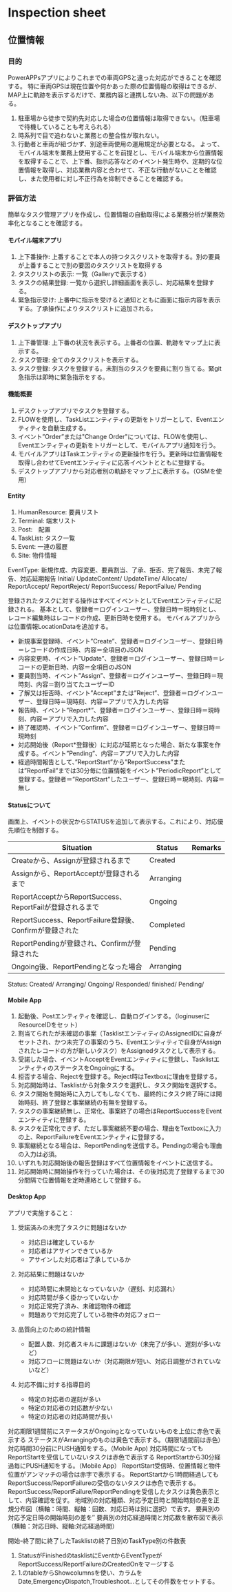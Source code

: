# Inspection sheet

## 位置情報

### 目的

PowerAPPsアプリによりこれまでの車両GPSと違った対応ができることを確認する。
特に車両GPSは現在位置や何かあった際の位置情報の取得はできるが、MAP上に軌跡を表示するだけで、業務内容と連携しない為、以下の問題がある。

1. 駐車場から徒歩で契約先対応した場合の位置情報は取得できない。（駐車場で待機していることも考えられる）
2. 時系列で目で追わないと業務との整合性が取れない。
3. 行動者と車両が紐づかず、別途車両使用の運用規定が必要となる。
よって、モバイル端末を業務上使用することを前提とし、モバイル端末から位置情報を取得することで、上下番、指示応答などのイベント発生時や、定期的な位置情報を取得し、対応業務内容と合わせて、不正な行動がないことを確認し、また使用者に対し不正行為を抑制できることを確認する。

### 評価方法

簡単なタスク管理アプリを作成し、位置情報の自動取得による業務分析が業務効率化となることを確認する。

#### モバイル端末アプリ

1. 上下番操作: 上番することで本人の持つタスクリストを取得する。別の要員が上番することで別の要因のタスクリストを取得する
2. タスクリストの表示: 一覧（Galleryで表示する）
3. タスクの結果登録: 一覧から選択し詳細画面を表示し、対応結果を登録する。
4. 緊急指示受け: 上番中に指示を受けると通知とともに画面に指示内容を表示する。了承操作によりタスクリストに追加される。

#### デスクトップアプリ

1. 上下番管理: 上下番の状況を表示する。上番者の位置、軌跡をマップ上に表示する。
2. タスク管理: 全てのタスクリストを表示する。
3. タスク登録: タスクを登録する。未割当のタスクを要員に割り当てる。緊git急指示は即時に緊急指示をする。

#### 機能概要

1. デスクトップアプリでタスクを登録する。
2. FLOWを使用し、TaskListエンティティの更新をトリガーとして、Eventエンティティを自動生成する。
3. イベント”Order”または"Change Order"については、FLOWを使用し、Eventエンティティの更新をトリガーとして、モバイルアプリ通知を行う。
4. モバイルアプリはTaskエンティティの更新操作を行う。更新時は位置情報を取得し合わせてEventエンティティに応答イベントとともに登録する。
5. デスクトップアプリから対応者別の軌跡をマップ上に表示する。（OSMを使用）

#### Entity

1. HumanResource: 要員リスト
2. Terminal: 端末リスト
3. Post:　配置
4. TaskList: タスク一覧
5. Event: 一連の履歴
6. Site: 物件情報

EventType: 新規作成、内容変更、要員割当、了承、拒否、完了報告、未完了報告、対応延期報告
Initial/ UpdateContent/ UpdateTime/ Allocate/ ReportAccept/ ReportReject/ ReportSuccess/ ReportFailue/ Pending

登録されたタスクに対する操作はすべてイベントとしてEventエンティティに記録される。
基本として、登録者＝ログインユーザー、登録日時＝現時刻とし、レコード編集時はレコードの作成、更新日時を使用する。
モバイルアプリからは位置情報LocationDataを追加する。

- 新規事案登録時、イベント”Create”、登録者＝ログインユーザー、登録日時＝レコードの作成日時、内容＝全項目のJSON
- 内容変更時、イベント”Update”、登録者＝ログインユーザー、登録日時＝レコードの更新日時、内容＝全項目のJSON
- 要員割当時、イベント”Assign”、登録者＝ログインユーザー、登録日時＝現時刻、内容＝割り当てたユーザーID
- 了解又は拒否時、イベント”Accept”または”Reject”、登録者＝ログインユーザー、登録日時＝現時刻、内容＝アプリで入力した内容
- 報告時、イベント”Report*”、登録者＝ログインユーザー、登録日時＝現時刻、内容＝アプリで入力した内容
- 終了確認時、イベント”Confirm”、登録者＝ログインユーザー、登録日時＝現時刻
- 対応開始後（Report*登録後）に対応が延期となった場合、新たな事案を作成する。イベント”Pending”、内容＝アプリで入力した内容
- 経過時間報告として、”ReportStart”から”ReportSuccess”または”ReportFail”までは30分毎に位置情報をイベント”PeriodicReport”として登録する。登録者＝”ReportStart”したユーザー、登録日時＝現時刻、内容＝無し

#### Statusについて

画面上、イベントの状況からSTATUSを追加して表示する。これにより、対応優先順位を制御する。

|Situation|Status|Remarks|
|--|--|--|
|Createから、Assignが登録されるまで|Created||
|Assignから、ReportAcceptが登録されるまで|Arranging||
|ReportAcceptからReportSuccess、ReportFailが登録されるまで|Ongoing||
|ReportSuccess、ReportFailure登録後、Confirmが登録された|Completed||
|ReportPendingが登録され、Confirmが登録された|Pending||
|Ongoing後、ReportPendingとなった場合|Arranging||
Status: Created/ Arranging/ Ongoing/ Responded/ finished/ Pending/

#### Mobile App

1. 起動後、Postエンティティを確認し、自動ログインする。（loginuserにResourceIDをセット）
2. 割当てられたが未確認の事案（TasklistエンティティのAssignedIDに自身がセットされ、かつ未完了の事案のうち、Eventエンティティで自身がAssignされたレコードの方が新しいタスク）をAssignedタスクとして表示する。
3. 受諾した場合、イベントAcceptをEventエンティティに登録し、TasklistエンティティのステータスをOngoingにする。
4. 拒否する場合、Rejectを登録する。Reject時はTextboxに理由を登録する。
5. 対応開始時は、Tasklistから対象タスクを選択し、タスク開始を選択する。
6. タスク開始を開始時に入力してもしなくても、最終的にタスク終了時には開始時刻、終了登録と事案継続の有無を登録する。
7. タスクの事案継続無し、正常化、事案終了の場合はReportSuccessをEventエンティティに登録する。
8. タスクを正常化できず、ただし事案継続不要の場合、理由をTextboxに入力の上、ReportFailureをEventエンティティに登録する。
9. 事案継続となる場合は、ReportPendingを送信する。Pendingの場合も理由の入力は必須。
10. いずれも対応開始後の報告登録はすべて位置情報をイベントに送信する。
11. 対応開始時に開始操作を行っていた場合は、その後対応完了登録するまで30分間隔で位置情報を定時連絡として登録する。

#### Desktop App

アプリで実施すること：
1. 受諾済みの未完了タスクに問題はないか
    - 対応日は確定しているか
    - 対応者はアサインできているか
    - アサインした対応者は了承しているか

2. 対応結果に問題はないか
    - 対応時間に未開始となっていないか（遅刻、対応漏れ）
    - 対応時間が多く掛かっていないか
    - 対応正常完了済み、未確認物件の確認
    - 問題ありで対応完了している物件の対応フォロー

3. 品質向上のための統計情報
    - 配置人数、対応者スキルに課題はないか（未完了が多い、遅刻が多いなど）
    - 対応フローに問題はないか（対応期限が短い、対応日調整がされていないなど）

4. 対応不備に対する指導目的
    - 特定の対応者の遅刻が多い
    - 特定の対応者の対応数が少ない
    - 特定の対応者の対応時間が長い

対応期限1週間前にステータスがOngoingとなっていないものを上位に赤色で表示する
ステータスがArrangingのものは黄色で表示する。（期限1週間前は赤色）
対応時間30分前にPUSH通知をする。（Mobile App)
対応時間になってもReportStartを受信していないタスクは赤色で表示する
ReportStartから30分経過毎にPUSH通知をする。（Mobile App）
ReportStart受信時、位置情報と物件位置がアンマッチの場合は赤字で表示する。
ReportStartから1時間経過してもReportSuccess/ReportFailureの受信のないタスクは赤色で表示する。
ReportSuccess/ReportFailure/ReportPendingを受信したタスクは黄色表示として、内容確認を促す。
地域別の対応種類、対応予定日時と開始時刻の差を正規分布図（横軸：時間、縦軸：回数、対応日時は別に選択）で表す。
要員別の対応予定日時の開始時刻の差を″
要員別の対応経過時間と対応数を散布図で表示（横軸：対応日時、縦軸:対応経過時間）


開始ｰ終了間に終了したTasklistの終了日別のTaskType別の件数表
1. StatusがFinishedのtasklistにEventからEventTypeがReportSuccess/ReportFailureのCreatedOnをマージする
2. 1.のtableからShowcolumnsを使い、カラムをDate,EmergencyDispatch,Troubleshoot...としてその件数をセットする。